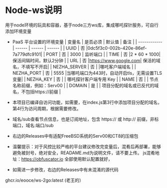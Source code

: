 # Node-ws说明
用于node环境的玩具和容器，基于node三方ws库，集成哪吒探针服务，可自行添加环境变量
* PaaS 平台设置的环境变量
  | 变量名        | 是否必须 | 默认值 | 备注 |
  | ------------ | ------ | ------ | ------ |
  | UUID         | 否 |0dc5f3c0-002b-420e-86ef-7a779dfc9101|
  | PORT         | 否 |  3000  |  监听端口                    |
  | TIME         | 否 |2 * 60 * 1000| 保活间隔时间，默认2分钟  |
  | URL          | 否 |https://www.google.com| 保活的域名，不填写不开启| 
  | NEZHA_SERVER | 否 |        |哪吒客户端域名                |
  | NEZHA_PORT   | 否 | 5555   |当哪吒端口为443时，自动开启tls，无需设置TLS变量| 
  | NEZHA_KEY    | 否 |        | 哪吒探针客户端专用 Key        |
  | NAME         | 否 |        | 节点名称前缀，例如：Serv00    |
  | DOMAIN       | 是 |        | 项目分配的域名或已反代的域名，不包括https://前缀  |

* 本项目已编译自访问功能，如需要，在index.js第3行中添加项目分配的域名，第4行为访问周期，根据需要修改。
* 域名/sub查看节点信息，也是订阅地址，包含 https:// 或 http:// 前缀，非标端口，域名:端口/sub
* 右边的Releases中有适配FreeBSD系统的Serv00和CT8的压缩包
    
* 温馨提示：对于风控比较严格的平台建议修改完变量后，混肴后再部署，能够避免被封号，绝对安全，READAME.md为说明文件，请不要上传。
js混肴地址：https://obfuscator.io 全部使用默认配置就好，
* 如需进一步修改，右边的Releases中有未混淆的源代码

ghcr.io/eooce/ws-2go:latest     (老王的）
